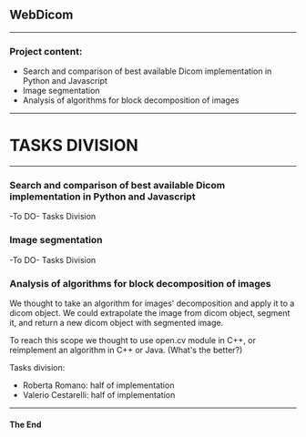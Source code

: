 ## WebDicom

- - -

### Project content:

- Search and comparison of best available Dicom implementation in Python and Javascript
- Image segmentation
- Analysis of algorithms for block decomposition of images

- - -
# TASKS DIVISION
- - -
### Search and comparison of best available Dicom implementation in Python and Javascript

-To DO- Tasks Division

### Image segmentation

-To DO- Tasks Division 

### Analysis of algorithms for block decomposition of images

We thought to take an algorithm for images' decomposition and apply it to a dicom object.
We could extrapolate the image from dicom object, segment it, and return a new dicom object with segmented image.

To reach this scope we thought to use open.cv module in C++, or reimplement an algorithm in C++ or Java. (What's the better?)

Tasks division:
- Roberta Romano: half of implementation
- Valerio Cestarelli:  half of implementation

- - -

#### The End
